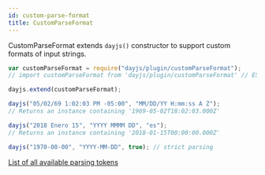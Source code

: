 ```yaml
---
id: custom-parse-format
title: CustomParseFormat
---
```


CustomParseFormat extends `dayjs()` constructor to support custom formats of input strings.

```javascript
var customParseFormat = require("dayjs/plugin/customParseFormat");
// import customParseFormat from 'dayjs/plugin/customParseFormat' // ES 2015

dayjs.extend(customParseFormat);

dayjs("05/02/69 1:02:03 PM -05:00", "MM/DD/YY H:mm:ss A Z");
// Returns an instance containing '1969-05-02T18:02:03.000Z'

dayjs("2018 Enero 15", "YYYY MMMM DD", "es");
// Returns an instance containing '2018-01-15T00:00:00.000Z'

dayjs("1970-00-00", "YYYY-MM-DD", true); // strict parsing
```

[List of all available parsing tokens](../parse/string-format#list-of-all-available-parsing-tokens)
